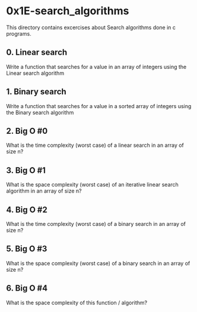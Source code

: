 # 0x1E-search_algorithms

This directory contains excercises about Search algorithms done in c programs.

## 0. Linear search

Write a function that searches for a value in an array of integers using the Linear search algorithm

## 1. Binary search

Write a function that searches for a value in a sorted array of integers using the Binary search algorithm

## 2. Big O #0

What is the time complexity (worst case) of a linear search in an array of size n?

## 3. Big O #1

What is the space complexity (worst case) of an iterative linear search algorithm in an array of size n?

## 4. Big O #2

What is the time complexity (worst case) of a binary search in an array of size n?

## 5. Big O #3

What is the space complexity (worst case) of a binary search in an array of size n?

## 6. Big O #4

What is the space complexity of this function / algorithm?